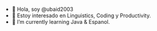 - 👋 Hola, soy @ubaid2003
- 👀 Estoy interesado en Linguistics, Coding y Productivity.
- 🌱 I’m currently learning Java & Espanol.

